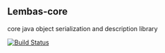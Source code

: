 ## Lembas-core

core java object serialization and description library

[![Build Status](https://travis-ci.org/anlcan/Lembas-core.svg?branch=master)](https://travis-ci.org/anlcan/Lembas-core)
